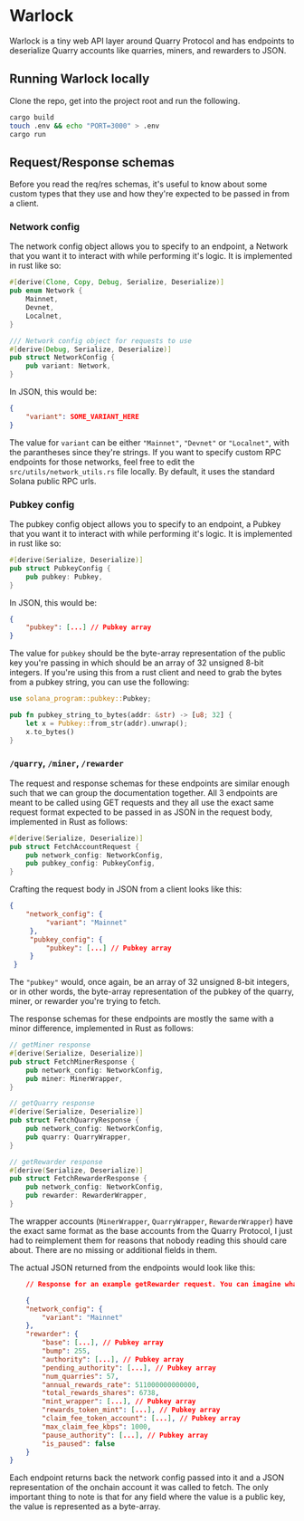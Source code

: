 # Warlock

Warlock is a tiny web API layer around Quarry Protocol and has endpoints to deserialize Quarry accounts like quarries, miners, and rewarders to JSON.

## Running Warlock locally

Clone the repo, get into the project root and run the following.

```zsh
cargo build
touch .env && echo "PORT=3000" > .env
cargo run
```

## Request/Response schemas

Before you read the req/res schemas, it's useful to know about some custom types that they use and how they're expected to be passed in from a client.

### Network config

The network config object allows you to specify to an endpoint, a Network that you want it to interact with while performing it's logic. It is implemented in rust like so:

```rust
#[derive(Clone, Copy, Debug, Serialize, Deserialize)]
pub enum Network {
    Mainnet,
    Devnet,
    Localnet,
}

/// Network config object for requests to use
#[derive(Debug, Serialize, Deserialize)]
pub struct NetworkConfig {
    pub variant: Network,
}
```

In JSON, this would be:

```JSON
{
    "variant": SOME_VARIANT_HERE
}
```

The value for `variant` can be either `"Mainnet"`, `"Devnet"` or `"Localnet"`, with the parantheses since they're strings. If you want to specify custom RPC endpoints for those networks, feel free to edit the `src/utils/network_utils.rs` file locally. By default, it uses the standard Solana public RPC urls.

### Pubkey config

The pubkey config object allows you to specify to an endpoint, a Pubkey that you want it to interact with while performing it's logic. It is implemented in rust like so:

```rust
#[derive(Serialize, Deserialize)]
pub struct PubkeyConfig {
    pub pubkey: Pubkey,
}
```

In JSON, this would be:

```JSON
{
    "pubkey": [...] // Pubkey array
}
```

The value for `pubkey` should be the byte-array representation of the public key you're passing in which should be an array of 32 unsigned 8-bit integers. If you're using this from a rust client and need to grab the bytes from a pubkey string, you can use the following:

```rust
use solana_program::pubkey::Pubkey;

pub fn pubkey_string_to_bytes(addr: &str) -> [u8; 32] {
    let x = Pubkey::from_str(addr).unwrap();
    x.to_bytes()
}
```

### `/quarry`, `/miner`, `/rewarder`

The request and response schemas for these endpoints are similar enough such that we can group the documentation together.
All 3 endpoints are meant to be called using GET requests and they all use the exact same request format expected to be passed in as JSON in the request body, implemented in Rust as follows:

```rust
#[derive(Serialize, Deserialize)]
pub struct FetchAccountRequest {
    pub network_config: NetworkConfig,
    pub pubkey_config: PubkeyConfig,
}
```

Crafting the request body in JSON from a client looks like this:

```JSON
{
    "network_config": {
         "variant": "Mainnet"
     },
     "pubkey_config": {
         "pubkey": [...] // Pubkey array
     }
 }

```

The `"pubkey"` would, once again, be an array of 32 unsigned 8-bit integers, or in other words, the byte-array representation of the pubkey of the quarry, miner, or rewarder you're trying to fetch.

The response schemas for these endpoints are mostly the same with a minor difference, implemented in Rust as follows:

```rust
// getMiner response
#[derive(Serialize, Deserialize)]
pub struct FetchMinerResponse {
    pub network_config: NetworkConfig,
    pub miner: MinerWrapper,
}

// getQuarry response
#[derive(Serialize, Deserialize)]
pub struct FetchQuarryResponse {
    pub network_config: NetworkConfig,
    pub quarry: QuarryWrapper,
}

// getRewarder response
#[derive(Serialize, Deserialize)]
pub struct FetchRewarderResponse {
    pub network_config: NetworkConfig,
    pub rewarder: RewarderWrapper,
}
```

The wrapper accounts (`MinerWrapper`, `QuarryWrapper`, `RewarderWrapper`) have the exact same format as the base accounts from the Quarry Protocol, I just had to reimplement them for reasons that nobody reading this should care about. There are no missing or additional fields in them.

The actual JSON returned from the endpoints would look like this:

```JSON
    // Response for an example getRewarder request. You can imagine what the other two look like based off this :)

    {
    "network_config": {
        "variant": "Mainnet"
    },
    "rewarder": {
        "base": [...], // Pubkey array
        "bump": 255,
        "authority": [...], // Pubkey array
        "pending_authority": [...], // Pubkey array
        "num_quarries": 57,
        "annual_rewards_rate": 511000000000000,
        "total_rewards_shares": 6738,
        "mint_wrapper": [...], // Pubkey array
        "rewards_token_mint": [...], // Pubkey array
        "claim_fee_token_account": [...], // Pubkey array
        "max_claim_fee_kbps": 1000,
        "pause_authority": [...], // Pubkey array
        "is_paused": false
    }
}

```

Each endpoint returns back the network config passed into it and a JSON representation of the onchain account it was called to fetch. The only important thing to note is that for any field where the value is a public key, the value is represented as a byte-array.
